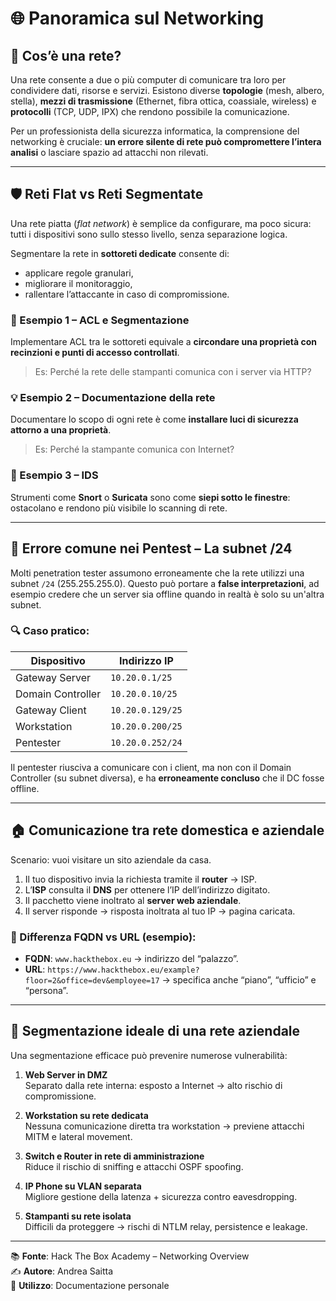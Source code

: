 # 🌐 Panoramica sul Networking 

## 📘 Cos’è una rete?

Una rete consente a due o più computer di comunicare tra loro per condividere dati, risorse e servizi. Esistono diverse **topologie** (mesh, albero, stella), **mezzi di trasmissione** (Ethernet, fibra ottica, coassiale, wireless) e **protocolli** (TCP, UDP, IPX) che rendono possibile la comunicazione.

Per un professionista della sicurezza informatica, la comprensione del networking è cruciale: **un errore silente di rete può compromettere l’intera analisi** o lasciare spazio ad attacchi non rilevati.

---

## 🛡️ Reti Flat vs Reti Segmentate

Una rete piatta (*flat network*) è semplice da configurare, ma poco sicura: tutti i dispositivi sono sullo stesso livello, senza separazione logica.

Segmentare la rete in **sottoreti dedicate** consente di:
- applicare regole granulari,
- migliorare il monitoraggio,
- rallentare l’attaccante in caso di compromissione.

### 🔲 Esempio 1 – ACL e Segmentazione
Implementare ACL tra le sottoreti equivale a **circondare una proprietà con recinzioni e punti di accesso controllati**.  
> Es: Perché la rete delle stampanti comunica con i server via HTTP?

### 💡 Esempio 2 – Documentazione della rete
Documentare lo scopo di ogni rete è come **installare luci di sicurezza attorno a una proprietà**.  
> Es: Perché la stampante comunica con Internet?

### 🌿 Esempio 3 – IDS
Strumenti come **Snort** o **Suricata** sono come **siepi sotto le finestre**: ostacolano e rendono più visibile lo scanning di rete.

---

## 🧠 Errore comune nei Pentest – La subnet /24

Molti penetration tester assumono erroneamente che la rete utilizzi una subnet `/24` (255.255.255.0). Questo può portare a **false interpretazioni**, ad esempio credere che un server sia offline quando in realtà è solo su un'altra subnet.

### 🔍 Caso pratico:
| Dispositivo          | Indirizzo IP           |
|----------------------|------------------------|
| Gateway Server       | `10.20.0.1/25`         |
| Domain Controller    | `10.20.0.10/25`        |
| Gateway Client       | `10.20.0.129/25`       |
| Workstation          | `10.20.0.200/25`       |
| Pentester            | `10.20.0.252/24`       |

Il pentester riusciva a comunicare con i client, ma non con il Domain Controller (su subnet diversa), e ha **erroneamente concluso** che il DC fosse offline.

---

## 🏠 Comunicazione tra rete domestica e aziendale

Scenario: vuoi visitare un sito aziendale da casa.

1. Il tuo dispositivo invia la richiesta tramite il **router** → ISP.
2. L’**ISP** consulta il **DNS** per ottenere l’IP dell’indirizzo digitato.
3. Il pacchetto viene inoltrato al **server web aziendale**.
4. Il server risponde → risposta inoltrata al tuo IP → pagina caricata.

### 🔗 Differenza FQDN vs URL (esempio):
- **FQDN**: `www.hackthebox.eu` → indirizzo del “palazzo”.
- **URL**: `https://www.hackthebox.eu/example?floor=2&office=dev&employee=17` → specifica anche “piano”, “ufficio” e “persona”.

---

## 🔐 Segmentazione ideale di una rete aziendale

Una segmentazione efficace può prevenire numerose vulnerabilità:

1. **Web Server in DMZ**  
   Separato dalla rete interna: esposto a Internet → alto rischio di compromissione.

2. **Workstation su rete dedicata**  
   Nessuna comunicazione diretta tra workstation → previene attacchi MITM e lateral movement.

3. **Switch e Router in rete di amministrazione**  
   Riduce il rischio di sniffing e attacchi OSPF spoofing.

4. **IP Phone su VLAN separata**  
   Migliore gestione della latenza + sicurezza contro eavesdropping.

5. **Stampanti su rete isolata**  
   Difficili da proteggere → rischi di NTLM relay, persistence e leakage.

---

📚 **Fonte**: Hack The Box Academy – Networking Overview  
✍️ **Autore**: Andrea Saitta  
📌 **Utilizzo**: Documentazione personale 
